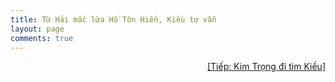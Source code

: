 ```yaml
---
title: Từ Hải mắc lừa Hồ Tôn Hiến, Kiều tự vẫn
layout: page
comments: true
---
```


<div style="text-align: right"> 
	<a href="/page/truyenkieu/kim-trong-di-tim-kieu">[Tiếp: Kim Trọng đi tìm Kiều]</a>
</div>